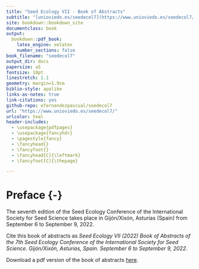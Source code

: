 ```yaml
--- 
title: "Seed Ecology VII - Book of Abstracts"
subtitle: "[unioviedo.es/seedecol7](https://www.unioviedo.es/seedecol7/)"
site: bookdown::bookdown_site
documentclass: book
output: 
  bookdown::pdf_book:
    latex_engine: xelatex
    number_sections: false
book_filename: "seedecol7"
output_dir: docs
papersize: a5
fontsize: 10pt
linestretch: 1.1
geometry: margin=1.9cm
biblio-style: apalike
links-as-notes: true
link-citations: yes
github-repo: efernandezpascual/seedecol7
url: "https://www.unioviedo.es/seedecol7/"
urlcolor: teal
header-includes:
  - \usepackage{pdfpages}
  - \usepackage{fancyhdr}
  - \pagestyle{fancy}
  - \fancyhead{}
  - \fancyfoot{}
  - \fancyhead[C]{\leftmark}
  - \fancyfoot[C]{\thepage}

---
```




# Preface {-}

The seventh edition of the Seed Ecology Conference of the International Society for Seed Science takes place in Gijón/Xixón, Asturias (Spain) from September 6 to September 9, 2022.

Cite this book of abstracts as *Seed Ecology VII (2022) Book of Abstracts of the 7th Seed Ecology Conference of the International Society for Seed Science. Gijón/Xixón, Asturias, Spain. September 6 to September 9, 2022*.

Download a pdf version of the book of abstracts [here](https://raw.githubusercontent.com/efernandezpascual/seedecol7/main/docs/seedecol7.pdf). 
